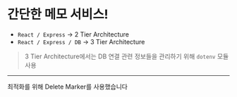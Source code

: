 # 간단한 메모 서비스!

- `React / Express` -> 2 Tier Architecture
- `React / Express / DB` -> 3 Tier Architecture
> 3 Tier Architecture에서는 DB 연결 관련 정보들을 관리하기 위해 `dotenv` 모듈 사용

- - -

최적화를 위해 Delete Marker를 사용했습니다
